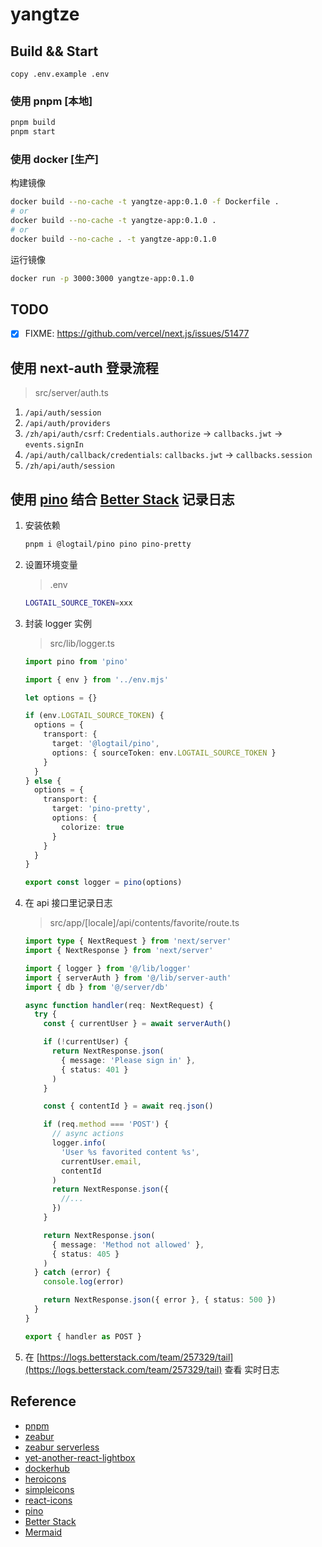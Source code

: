 # yangtze

## Build && Start

`copy .env.example .env`

### 使用 pnpm [本地]

```bash
pnpm build
pnpm start
```

### 使用 docker [生产]

构建镜像

```bash
docker build --no-cache -t yangtze-app:0.1.0 -f Dockerfile .
# or
docker build --no-cache -t yangtze-app:0.1.0 .
# or
docker build --no-cache . -t yangtze-app:0.1.0
```

运行镜像

```bash
docker run -p 3000:3000 yangtze-app:0.1.0
```

## TODO

- [x] FIXME: https://github.com/vercel/next.js/issues/51477

## 使用 next-auth 登录流程

> src/server/auth.ts

1. `/api/auth/session`
2. `/api/auth/providers`
3. `/zh/api/auth/csrf`: `Credentials.authorize` -> `callbacks.jwt` -> `events.signIn`
4. `/api/auth/callback/credentials`: `callbacks.jwt` -> `callbacks.session`
5. `/zh/api/auth/session`

## 使用 [pino](https://getpino.io/#/) 结合 [Better Stack](https://betterstack.com/) 记录日志

1. 安装依赖
   ```bash
   pnpm i @logtail/pino pino pino-pretty
   ```
2. 设置环境变量

   > .env

   ```bash
   LOGTAIL_SOURCE_TOKEN=xxx
   ```

3. 封装 logger 实例

   > src/lib/logger.ts

   ```ts
   import pino from 'pino'

   import { env } from '../env.mjs'

   let options = {}

   if (env.LOGTAIL_SOURCE_TOKEN) {
     options = {
       transport: {
         target: '@logtail/pino',
         options: { sourceToken: env.LOGTAIL_SOURCE_TOKEN }
       }
     }
   } else {
     options = {
       transport: {
         target: 'pino-pretty',
         options: {
           colorize: true
         }
       }
     }
   }

   export const logger = pino(options)
   ```

4. 在 api 接口里记录日志

   > src/app/[locale]/api/contents/favorite/route.ts

   ```ts
   import type { NextRequest } from 'next/server'
   import { NextResponse } from 'next/server'

   import { logger } from '@/lib/logger'
   import { serverAuth } from '@/lib/server-auth'
   import { db } from '@/server/db'

   async function handler(req: NextRequest) {
     try {
       const { currentUser } = await serverAuth()

       if (!currentUser) {
         return NextResponse.json(
           { message: 'Please sign in' },
           { status: 401 }
         )
       }

       const { contentId } = await req.json()

       if (req.method === 'POST') {
         // async actions
         logger.info(
           'User %s favorited content %s',
           currentUser.email,
           contentId
         )
         return NextResponse.json({
           //...
         })
       }

       return NextResponse.json(
         { message: 'Method not allowed' },
         { status: 405 }
       )
     } catch (error) {
       console.log(error)

       return NextResponse.json({ error }, { status: 500 })
     }
   }

   export { handler as POST }
   ```

5. 在 [https://logs.betterstack.com/team/257329/tail](https://logs.betterstack.com/team/257329/tail) 查看 实时日志

## Reference

- [pnpm](https://pnpm.io/)
- [zeabur](https://zeabur.com/docs/zh-CN/guides/nodejs)
- [zeabur serverless](https://zeabur.com/docs/zh-CN/deploy/serverless)
- [yet-another-react-lightbox](https://yet-another-react-lightbox.com/)
- [dockerhub](https://hub.docker.com/_/node/tags)
- [heroicons](https://heroicons.com/micro)
- [simpleicons](https://simpleicons.org/)
- [react-icons](https://react-icons.github.io/react-icons/)
- [pino](https://getpino.io/#/)
- [Better Stack](https://betterstack.com/)
- [Mermaid](https://mermaid.js.org/syntax/sequenceDiagram.html)
